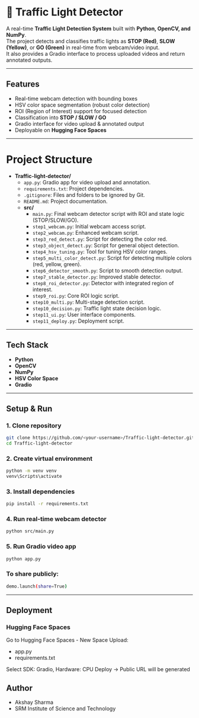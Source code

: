 # 🚦 Traffic Light Detector

A real-time **Traffic Light Detection System** built with **Python, OpenCV, and NumPy**.  
The project detects and classifies traffic lights as **STOP (Red)**, **SLOW (Yellow)**, or **GO (Green)** in real-time from webcam/video input.  
It also provides a Gradio interface to process uploaded videos and return annotated outputs.

---

## Features
- Real-time webcam detection with bounding boxes  
- HSV color space segmentation (robust color detection)  
- ROI (Region of Interest) support for focused detection  
- Classification into **STOP / SLOW / GO**  
- Gradio interface for video upload & annotated output  
- Deployable on **Hugging Face Spaces**  

---

# Project Structure

- **Traffic-light-detector/**
  - `app.py`: Gradio app for video upload and annotation.
  - `requirements.txt`: Project dependencies.
  - `.gitignore`: Files and folders to be ignored by Git.
  - `README.md`: Project documentation.
  - **src/**
    - `main.py`: Final webcam detector script with ROI and state logic (STOP/SLOW/GO).
    - `step1_webcam.py`: Initial webcam access script.
    - `step2_webcam.py`: Enhanced webcam script.
    - `step3_red_detect.py`: Script for detecting the color red.
    - `step3_object_detect.py`: Script for general object detection.
    - `step4_hsv_tuning.py`: Tool for tuning HSV color ranges.
    - `step5_multi_color_detect.py`: Script for detecting multiple colors (red, yellow, green).
    - `step6_detector_smooth.py`: Script to smooth detection output.
    - `step7_stable_detector.py`: Improved stable detector.
    - `step8_roi_detector.py`: Detector with integrated region of interest.
    - `step9_roi.py`: Core ROI logic script.
    - `step10_multi.py`: Multi-stage detection script.
    - `step10_decision.py`: Traffic light state decision logic.
    - `step11_ui.py`: User interface components.
    - `step11_deploy.py`: Deployment script.

---

## Tech Stack
- **Python**
- **OpenCV**
- **NumPy**
- **HSV Color Space**
- **Gradio**

---

## Setup & Run

### 1. Clone repository
```bash
git clone https://github.com/<your-username>/Traffic-light-detector.git
cd Traffic-light-detector
```

### 2. Create virtual environment
```bash
python -m venv venv
venv\Scripts\activate
```

### 3. Install dependencies
```bash
pip install -r requirements.txt
```

### 4. Run real-time webcam detector
```bash
python src/main.py
```

### 5. Run Gradio video app
```bash
python app.py
```

### To share publicly:
```bash
demo.launch(share=True)
```

---

## Deployment

### Hugging Face Spaces
Go to Hugging Face Spaces - New Space
Upload:
- app.py
- requirements.txt

Select SDK: Gradio, Hardware: CPU
Deploy → Public URL will be generated

## Author
- Akshay Sharma
- SRM Institute of Science and Technology
